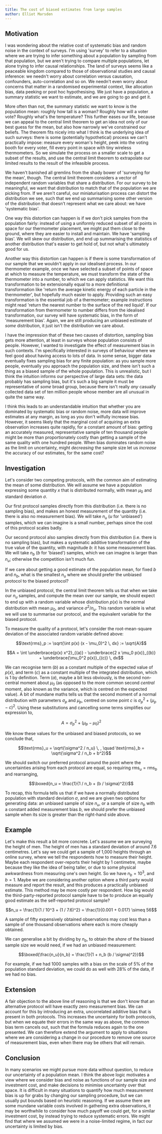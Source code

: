 ```yaml
---
title: The cost of biased estimates from large samples
author: Elliot Marsden
---
```


## Motivation

I was wondering about the relative cost of systematic bias and random noise in the context of surveys. I'm using 'survey' to refer to a situation where we are trying to infer something about a population by sampling from that population, but we aren't trying to compare multiple populations, let alone trying to infer causal relationships. The land of surveys seems like a peaceable kingdom compared to those of observational studies and causal inference: we needn't worry about correlation versus causation, confounders, auto-correlation and so on. We needn't even worry about concerns that matter in a randomised experimental context, like allocation bias, data peeking or post hoc hypothesising. We just have a population, a summary statistic we want to estimate, and we are going to go and get it.

More often than not, the summary statistic we want to know is the population mean: roughly how tall is a woman? Roughly how will a voter vote? Roughly what's the temperature? This further eases our life, because we can appeal to the central limit theorem to get an idea not only of our best guess for the mean, but also how narrowly we've constrained our beliefs. The theorem fits nicely into what I think is the underlying idea of such surveys: there is some (potentially hypothetical) process we can't practically impose: measure every woman's height, peek into the voting booth for every voter, fill every point in space with tiny wireless thermometers. So we simulate the process on a smaller scale to get a subset of the results, and use the central limit theorem to extrapolate our limited results to the result of the infeasible process.

We haven't banished all gremlins from the shady bower of 'surveying for the mean', though. The central limit theorem considers a vector of independent random variables that share a distribution. For our survey to be meaningful, we want that distribution to match that of the population we are picking from. If we aren't careful, our miniaturisation process can distort the distribution we see, such that we end up summarising some other version of the distribution that doesn't represent what we care about: we have 'systematic bias'.

One way this distortion can happen is if we don't pick samples from the population fairly: instead of using a uniformly reduced subset of all points in space for our thermometer placement, we might put them close to the ground, where they are easier to install and maintain. We have 'sampling bias'. We will skew our distribution, and end up summarising the statistics of another distribution that's easier to get hold of, but not what's ultimately good for us.

Another way this distortion can happen is if there is some transformation of our sample that we wouldn't apply in our idealised process. In our thermometer example, once we have selected a subset of points of space at which to measure the temperature, we must transform the state of the thermometer into a number, to which we can apply statistics. We want this transformation to be extensionally equal to a more definitional transformation like 'return the average kinetic energy of each particle in the thermometer', but hopefully much easier to apply. Providing such an easy transformation is the essential job of a thermometer; example instructions might read 'return the nearest number to the surface of the red liquid'. If our transformation from thermometer to number differs from the idealised transformation, our survey will have systematic bias, in the form of 'measurement bias'. Again, we are still producing an unbiased estimate of _some_ distribution, it just isn't the distribution we care about.

I have the impression that of these two causes of distortion, sampling bias gets more attention, at least in surveys whose population consists of people. However, I wanted to investigate the effect of measurement bias in such contexts. I'm specifically interested in surveys of behaviour where we feel good about having access to lots of data. In some sense, bigger data eventually fixes sampling bias for any finite population: as you sample more people, eventually you approach the population size, and there isn't such a thing as a biased sample of the whole population. This is unrealistic, but I think the intuition informs our perspective of large data sets: the data probably has sampling bias, but it's such a big sample it must be representative of _some_ broad group, because there isn't really _any_ casually collected data set of ten million people whose member are all unusual in quite the same way.

I think this leads to an understandable intuition that whether you are dominated by systematic bias or random noise, more data will improve estimates at any margin, as long as you don't wilfully increase bias. However, it seems likely that the marginal cost of acquiring an extra observation increases quite rapidly, for a constant amount of bias: getting an accurately measured, representative sample of ten thousand people might be more than proportionately costly than getting a sample of the same quality with one hundred people. When bias dominates random noise as the limit on uncertainty, might _decreasing_ the sample size let us _increase_ the accuracy of our estimates, for the same cost?

## Investigation

Let's consider two competing protocols, with the common aim of estimating the mean of some distribution. We will assume we have a population expressing some quantity $x$ that is distributed normally, with mean $\mu_0$ and standard deviation $\sigma$.

Our first protocol samples directly from this distribution (i.e. there is no sampling bias), and makes an honest measurement of the quantity (i.e. there is also no measurement bias). We will take $n_u$ ($u$ for 'unbiased') samples, which we can imagine is a small number, perhaps since the cost of this protocol scales badly.

Our second protocol also samples directly from this distribution (i.e. there is no sampling bias), but makes a systematic additive transformation of the true value of the quantity, with magnitude $b$: it has some measurement bias. We will take $n_b$ ($b$ for 'biased') samples, which we can imagine is larger than $n_u$; otherwise the competition isn't much fun.

If we care about getting a good estimate of the population mean, for fixed $b$ and $n_b$, what is the smallest $n_u$ where we should prefer the unbiased protocol to the biased protocol?

In the unbiased protocol, the central limit theorem tells us that when we take our $n_u$ samples, and compute the mean over our sample, we should expect to end up with a random variable whose distribution $p(x)$ is the normal distribution with mean $\mu_0$, and variance $\sigma^2 / n_u$. This random variable is what we will use to summarise our protocol, and the equivalent variable for the biased protocol.

To measure the quality of a protocol, let's consider the root-mean-square deviation of the associated random variable defined above:

$$\text{rms}_p := \sqrt{\int p(x) (x - \mu_0)^2 \, dx} := \sqrt{A}$$

$$A = \int \underbrace{p(x) x^2}_{(a)} - \underbrace{2 x \mu_0 p(x)}_{(b)} + \underbrace{\mu_0^2 p(x)}_{(c)} \, dx$$

We can recognise term $(b)$ as a constant multiple of the expected value of $p(x)$, and term $(c)$ as a constant multiple of the integrated distribution, which is $1$ by definition. Term $(a)$, maybe a bit less obviously, is the second non-central moment about $\mu_0$ (as opposed to the more common second _central_ moment, also known as the variance, which is centred on the expected value). A bit of mundane maths tells us that the second moment of a normal distribution with parameters $\sigma_p$ and $\mu_p$, centred on some point $c$ is $\sigma_p^2 + (\mu_p - c)^2$. Using these substitutions and cancelling some terms simplifies our expression to,

$$A = \sigma_p^2 + (\mu_p - \mu_0)^2$$

We know these values for the unbiased and biased protocols, so we conclude that,

$$\text{rms}_u = \sqrt{\sigma^2 / n_u} \, , \quad \text{rms}_b = \sqrt{\sigma^2 / n_b + b^2}$$

We should switch our preferred protocol around the point where the uncertainties arising from each protocol are equal, so requiring $\text{rms}_u = \text{rms}_b$ and rearranging,

$$\boxed{n_u = \frac{1}{1 / n_b + (b / \sigma)^2}}$$

To recap, this formula tells us that if we have a normally distributed population with standard deviation $\sigma$, and we are given two options for generating data: an unbiased sample of size $n_u$, or a sample of size $n_b$ with a constant added measurement bias $b$, we should prefer the unbiased sample when its size is greater than the right-hand side above.

## Example

Let's make this result a bit more concrete. Let's assume we are surveying the height of men. The height of men has a standard deviation of around 7.6 centimetres. Let's say we could get a sample of 1,000 heights through an online survey, where we tell the respondents how to measure their height. Maybe each respondent over-reports their height by 1 centimetre, maybe because they like the idea of being taller, or due to some physical awkwardness from measuring one's own height. So we have $n_b = 10^3$, and $b = 1$. Maybe we are considering another option where a third party would measure and report the result, and this produces a practically unbiased estimate. This method may be more costly per respondent. How big would the third-party-reported protocol sample have to be to produce an equally good estimate as the self-reported protocol sample?

$$n_u = \frac{1}{1 / 10^3 + (1 / 7.6)^2} = \frac{1}{0.001 + 0.017} \simeq 56$$

A sample of fifty expensively obtained observations may cost less than a sample of one thousand observations where each is more cheaply obtained.

We can generalise a bit by dividing by $n_b$, to obtain the _share_ of the biased sample size we would need, if we had an unbiased measurement:

$$\boxed{\frac{n_u}{n_b} = \frac{1}{1 + n_b (b / \sigma)^2}}$$

For example, if we had 1000 samples with a bias on the scale of 5% of the population standard deviation, we could do as well with 28% of the data, if we had no bias.

## Extension

A fair objection to the above line of reasoning is that we don't know that an alternative protocol will have exactly zero measurement bias. We can account for this by introducing an extra, uncorrelated additive bias that is present in both protocols. This increases the uncertainty for both protocols, but when we equate their errors in the same way as above, the common bias term cancels out, such that the formula reduces again to the one presented. We can therefore extend the argument to apply to situations where we are considering a change in our procedure to remove one source of measurement bias, even when there may be others that will remain.

## Conclusion

In many scenarios we might pursue more data without question, to reduce our uncertainty of a population mean. I think the above logic motivates a view where we consider bias and noise as functions of our sample size and investment cost, and make decisions to minimise uncertainty over that space. It is difficult in many situations to quantify how much measurement bias is up for grabs by changing our sampling procedure, but we can usually put bounds based on heuristic reasoning. If we assume there are some mundane variable costs involved in gathering extra observations, it may be worthwhile to consider how much payoff we could get, for a similar investment cost, by instead trying to reduce systematic errors. We might find that where we assumed we were in a noise-limited regime, in fact our uncertainty is limited by bias.
